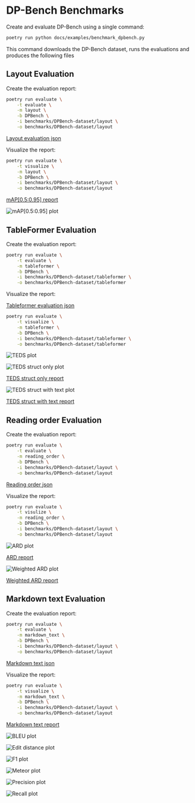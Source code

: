 # DP-Bench Benchmarks

Create and evaluate DP-Bench using a single command:

```sh
poetry run python docs/examples/benchmark_dpbench.py
```

This command downloads the DP-Bench dataset, runs the evaluations and produces the following files

## Layout Evaluation

Create the evaluation report:

```sh
poetry run evaluate \
    -t evaluate \
    -m layout \
    -b DPBench \
    -i benchmarks/DPBench-dataset/layout \
    -o benchmarks/DPBench-dataset/layout
```

[Layout evaluation json](evaluations/DPBench/evaluation_DPBench_layout.json)

Visualize the report:

```sh
poetry run evaluate \
    -t visualize \
    -m layout \
    -b DPBench \
    -i benchmarks/DPBench-dataset/layout \
    -o benchmarks/DPBench-dataset/layout
```

[mAP[0.5:0.95] report](evaluations/DPBench/evaluation_DPBench_layout_mAP_0.5_0.95.txt)

![mAP[0.5:0.95] plot](evaluations/DPBench/evaluation_DPBench_layout_mAP_0.5_0.95.png)


## TableFormer Evaluation

Create the evaluation report:

```sh
poetry run evaluate \
    -t evaluate \
    -m tableformer \
    -b DPBench \
    -i benchmarks/DPBench-dataset/tableformer \
    -o benchmarks/DPBench-dataset/tableformer
```

Visualize the report:

[Tableformer evaluation json](evaluations/DPBench/evaluation_DPBench_tableformer.json)

```sh
poetry run evaluate \
    -t visualize \
    -m tableformer \
    -b DPBench \
    -i benchmarks/DPBench-dataset/tableformer \
    -o benchmarks/DPBench-dataset/tableformer
```

![TEDS plot](evaluations/DPBench/evaluation_DPBench_tableformer-delta_row_col.png)

![TEDS struct only plot](evaluations/DPBench/evaluation_DPBench_tableformer_TEDS_struct-only.png)

[TEDS struct only report](evaluations/DPBench/evaluation_DPBench_tableformer_TEDS_struct-only.txt)

![TEDS struct with text plot](evaluations/DPBench/evaluation_DPBench_tableformer_TEDS_struct-with-text.png)

[TEDS struct with text report](evaluations/DPBench/evaluation_DPBench_tableformer_TEDS_struct-with-text.txt)


## Reading order Evaluation

Create the evaluation report:

```sh
poetry run evaluate \
    -t evaluate \
    -m reading_order \
    -b DPBench \
    -i benchmarks/DPBench-dataset/layout \
    -o benchmarks/DPBench-dataset/layout
```

[Reading order json](evaluations/DPBench/evaluation_DPBench_reading_order.json)

Visualize the report:

```sh
poetry run evaluate \
    -t visulize \
    -m reading_order \
    -b DPBench \
    -i benchmarks/DPBench-dataset/layout \
    -o benchmarks/DPBench-dataset/layout
```

![ARD plot](evaluations/DPBench/evaluation_DPBench_reading_order_ARD_norm.png)

[ARD report](evaluations/DPBench/evaluation_DPBench_reading_order_ARD_norm.txt)

![Weighted ARD plot](evaluations/DPBench/evaluation_DPBench_reading_order_weighted_ARD.png)

[Weighted ARD report](evaluations/DPBench/evaluation_DPBench_reading_order_weighted_ARD.txt)


## Markdown text Evaluation

Create the evaluation report:

```sh
poetry run evaluate \
    -t evaluate \
    -m markdown_text \
    -b DPBench \
    -i benchmarks/DPBench-dataset/layout \
    -o benchmarks/DPBench-dataset/layout
```

[Markdown text json](evaluations/DPBench/evaluation_DPBench_markdown_text.json)


Visualize the report:

```sh
poetry run evaluate \
    -t visualize \
    -m markdown_text \
    -b DPBench \
    -i benchmarks/DPBench-dataset/layout \
    -o benchmarks/DPBench-dataset/layout
```

[Markdown text report](evaluations/DPBench/evaluation_DPBench_markdown_text.txt)


![BLEU plot](evaluations/DPBench/evaluation_DPBench_markdown_text_BLEU.png)

![Edit distance plot](evaluations/DPBench/evaluation_DPBench_markdown_text_edit_distance.png)

![F1 plot](evaluations/DPBench/evaluation_DPBench_markdown_text_F1.png)

![Meteor plot](evaluations/DPBench/evaluation_DPBench_markdown_text_meteor.png)

![Precision plot](evaluations/DPBench/evaluation_DPBench_markdown_text_precision.png)

![Recall plot](evaluations/DPBench/evaluation_DPBench_markdown_text_recall.png)

